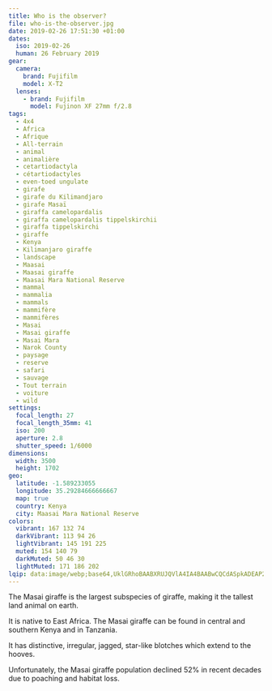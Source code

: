 ```yaml
---
title: Who is the observer?
file: who-is-the-observer.jpg
date: 2019-02-26 17:51:30 +01:00
dates:
  iso: 2019-02-26
  human: 26 February 2019
gear:
  camera:
    brand: Fujifilm
    model: X-T2
  lenses:
    - brand: Fujifilm
      model: Fujinon XF 27mm f/2.8
tags:
  - 4x4
  - Africa
  - Afrique
  - All-terrain
  - animal
  - animalière
  - cetartiodactyla
  - cétartiodactyles
  - even-toed ungulate
  - girafe
  - girafe du Kilimandjaro
  - girafe Masaï
  - giraffa camelopardalis
  - giraffa camelopardalis tippelskirchii
  - giraffa tippelskirchi
  - giraffe
  - Kenya
  - Kilimanjaro giraffe
  - landscape
  - Maasai
  - Maasai giraffe
  - Maasai Mara National Reserve
  - mammal
  - mammalia
  - mammals
  - mammifère
  - mammifères
  - Masai
  - Masai giraffe
  - Masai Mara
  - Narok County
  - paysage
  - reserve
  - safari
  - sauvage
  - Tout terrain
  - voiture
  - wild
settings:
  focal_length: 27
  focal_length_35mm: 41
  iso: 200
  aperture: 2.8
  shutter_speed: 1/6000
dimensions:
  width: 3500
  height: 1702
geo:
  latitude: -1.589233055
  longitude: 35.29284666666667
  map: true
  country: Kenya
  city: Maasai Mara National Reserve
colors:
  vibrant: 167 132 74
  darkVibrant: 113 94 26
  lightVibrant: 145 191 225
  muted: 154 140 79
  darkMuted: 50 46 30
  lightMuted: 171 186 202
lqip: data:image/webp;base64,UklGRhoBAABXRUJQVlA4IA4BAABwCQCdASpkADEAP2mexFizv6glMlgMq/AtCUVXioDA2uHoCh96TlLhLNiSoZ/Y25OGAUHxMRcuawoTEnMEQEEmx9RgLlL/1LCr4rBzelt9Krs5YAAA/uwPHugHexEvLoOjhMUnuit3Epk5j3QKvUyhh5fGUK5W/bwcSWJjaMmKbE7tkqH4ipFE3RvPIgI7J0lcM9dfZbWoVZM/1dfnpetl9C331k25tf1uqn59tGjrDLAjOjANERx41CXyge2fEzni6RoFZ0OQCSrCeRt8WT6AH1sz7K+4rvF3/4IGE+JQy8Cvwbz25AyVNuhbfkn3Q9HBeMpIMYIo9EBAj+71VINBBEJQHslmeUDJ5ITQAAA=
---
```


The Masai giraffe is the largest subspecies of giraffe, making it the tallest land animal on earth.

It is native to East Africa. The Masai giraffe can be found in central and southern Kenya and in Tanzania.

It has distinctive, irregular, jagged, star-like blotches which extend to the hooves.

Unfortunately, the Masai giraffe population declined 52% in recent decades due to poaching and habitat loss.
